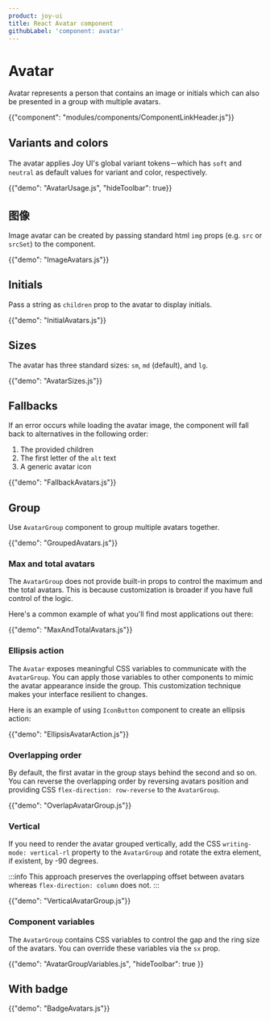 ```yaml
---
product: joy-ui
title: React Avatar component
githubLabel: 'component: avatar'
---
```


# Avatar

<p class="description">Avatar represents a person that contains an image or initials which can also be presented in a group with multiple avatars.</p>

{{"component": "modules/components/ComponentLinkHeader.js"}}

## Variants and colors

The avatar applies Joy UI's global variant tokens－which has `soft` and `neutral` as default values for variant and color, respectively.

{{"demo": "AvatarUsage.js", "hideToolbar": true}}

## 图像

Image avatar can be created by passing standard html `img` props (e.g. `src` or `srcSet`) to the component.

{{"demo": "ImageAvatars.js"}}

## Initials

Pass a string as `children` prop to the avatar to display initials.

{{"demo": "InitialAvatars.js"}}

## Sizes

The avatar has three standard sizes: `sm`, `md` (default), and `lg`.

{{"demo": "AvatarSizes.js"}}

## Fallbacks

If an error occurs while loading the avatar image, the component will fall back to alternatives in the following order:

1. The provided children
2. The first letter of the `alt` text
3. A generic avatar icon

{{"demo": "FallbackAvatars.js"}}

## Group

Use `AvatarGroup` component to group multiple avatars together.

{{"demo": "GroupedAvatars.js"}}

### Max and total avatars

The `AvatarGroup` does not provide built-in props to control the maximum and the total avatars. This is because customization is broader if you have full control of the logic.

Here's a common example of what you'll find most applications out there:

{{"demo": "MaxAndTotalAvatars.js"}}

### Ellipsis action

The `Avatar` exposes meaningful CSS variables to communicate with the `AvatarGroup`. You can apply those variables to other components to mimic the avatar appearance inside the group. This customization technique makes your interface resilient to changes.

Here is an example of using `IconButton` component to create an ellipsis action:

{{"demo": "EllipsisAvatarAction.js"}}

### Overlapping order

By default, the first avatar in the group stays behind the second and so on. You can reverse the overlapping order by reversing avatars position and providing CSS `flex-direction: row-reverse` to the `AvatarGroup`.

{{"demo": "OverlapAvatarGroup.js"}}

### Vertical

If you need to render the avatar grouped vertically, add the CSS `writing-mode: vertical-rl` property to the `AvatarGroup` and rotate the extra element, if existent, by -90 degrees.

:::info This approach preserves the overlapping offset between avatars whereas `flex-direction: column` does not. :::

{{"demo": "VerticalAvatarGroup.js"}}

### Component variables

The `AvatarGroup` contains CSS variables to control the gap and the ring size of the avatars. You can override these variables via the `sx` prop.

{{"demo": "AvatarGroupVariables.js", "hideToolbar": true }}

## With badge

{{"demo": "BadgeAvatars.js"}}
